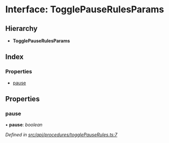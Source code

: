 # Interface: TogglePauseRulesParams

## Hierarchy

* **TogglePauseRulesParams**

## Index

### Properties

* [pause](togglepauserulesparams.md#pause)

## Properties

###  pause

• **pause**: *boolean*

*Defined in [src/api/procedures/togglePauseRules.ts:7](https://github.com/PolymathNetwork/polymesh-sdk/blob/b3cdc9b/src/api/procedures/togglePauseRules.ts#L7)*
